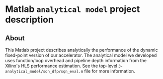 # Matlab `analytical model` project description

## About

This Matlab project describes analytically the performance of the dynamic fixed-point version of our accelerator. The analytical model we developed uses function/loop overhead and pipeline depth information from the Xilinx's HLS performance estimation. See the top-level `3-analytical_model/sqn_dfp/sqn_eval.m` file for more information.
